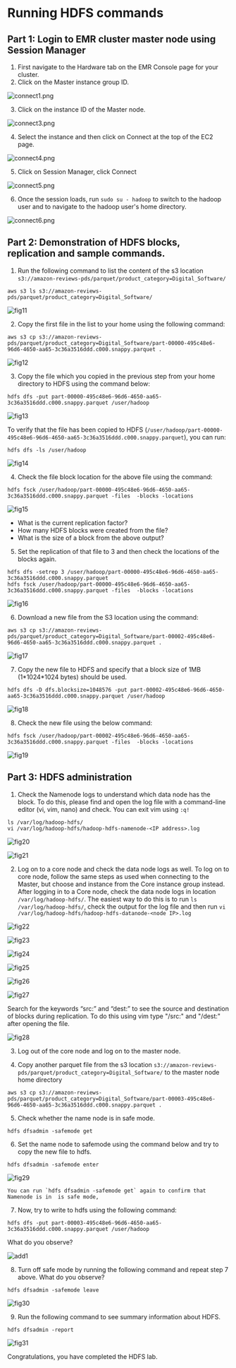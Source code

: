 # Running HDFS commands

## Part 1: Login to EMR cluster master node using Session Manager
1. First navigate to the Hardware tab on the EMR Console page for your cluster.
2. Click on the Master instance group ID.

  ![connect1.png](./resources/connect1.PNG)

3. Click on the instance ID of the Master node.

  ![connect3.png](./resources/connect2.PNG)

4. Select the instance and then click on Connect at the top of the EC2 page.

  ![connect4.png](./resources/connect3.PNG)

5. Click on Session Manager, click Connect

  ![connect5.png](./resources/connect4.PNG)

6. Once the session loads, run `sudo su - hadoop` to switch to the hadoop user and to navigate to the hadoop user's home directory.

  ![connect6.png](./resources/connect5.PNG)

## Part 2: Demonstration of HDFS blocks, replication and sample commands.

1. Run the following command to list the content of the s3 location `s3://amazon-reviews-pds/parquet/product_category=Digital_Software/`
  ```
  aws s3 ls s3://amazon-reviews-pds/parquet/product_category=Digital_Software/
  ```
  
  ![fig11](./resources/fig11.PNG)

2. Copy the first file in the list to your home using the following command:
  ```
  aws s3 cp s3://amazon-reviews-pds/parquet/product_category=Digital_Software/part-00000-495c48e6-96d6-4650-aa65-3c36a3516ddd.c000.snappy.parquet .
  ```
  ![fig12](./resources/fig12.PNG)

3. Copy the file which you copied in the previous step from your home directory to HDFS using the command below:
  ```
  hdfs dfs -put part-00000-495c48e6-96d6-4650-aa65-3c36a3516ddd.c000.snappy.parquet /user/hadoop
  
  ```
  ![fig13](./resources/fig13.PNG)

  To verify that the file has been copied to HDFS (`/user/hadoop/part-00000-495c48e6-96d6-4650-aa65-3c36a3516ddd.c000.snappy.parquet`), you can run:
  ```
  hdfs dfs -ls /user/hadoop
  ```
  ![fig14](./resources/fig14.PNG)

4. Check the file block location for the above file using the command:
  ```
  hdfs fsck /user/hadoop/part-00000-495c48e6-96d6-4650-aa65-3c36a3516ddd.c000.snappy.parquet -files  -blocks -locations
  ```
  ![fig15](./resources/fig15.PNG)

  * What is the current replication factor?      
  * How many HDFS blocks were created from the file?
  * What is the size of a block from the above output?      

5. Set the replication of that file to 3 and then check the locations of the blocks again.
  ```
  hdfs dfs -setrep 3 /user/hadoop/part-00000-495c48e6-96d6-4650-aa65-3c36a3516ddd.c000.snappy.parquet
  hdfs fsck /user/hadoop/part-00000-495c48e6-96d6-4650-aa65-3c36a3516ddd.c000.snappy.parquet -files  -blocks -locations
  ```
![fig16](./resources/fig16.PNG)

6. Download a new file from the S3 location using the command:
```
aws s3 cp s3://amazon-reviews-pds/parquet/product_category=Digital_Software/part-00002-495c48e6-96d6-4650-aa65-3c36a3516ddd.c000.snappy.parquet .
```
![fig17](./resources/fig17.PNG)

7. Copy the new file to HDFS and specify that a block size of 1MB (1\*1024\*1024 bytes) should be used.
```
hdfs dfs -D dfs.blocksize=1048576 -put part-00002-495c48e6-96d6-4650-aa65-3c36a3516ddd.c000.snappy.parquet /user/hadoop
```
![fig18](./resources/fig18.PNG)

8. Check the new file using the below command:
```
hdfs fsck /user/hadoop/part-00002-495c48e6-96d6-4650-aa65-3c36a3516ddd.c000.snappy.parquet -files  -blocks -locations
```
![fig19](./resources/fig19.PNG)
## Part 3: HDFS administration

1. Check the Namenode logs to understand which data node has the block. To do this, please find and open the log file with a command-line editor (vi, vim, nano) and check. You can exit vim using `:q!`
  ```
  ls /var/log/hadoop-hdfs/
  vi /var/log/hadoop-hdfs/hadoop-hdfs-namenode-<IP address>.log
  ```
  ![fig20](./resources/fig20.PNG)

  ![fig21](./resources/fig21.PNG)    

2. Log on to a core node and check the data node logs as well. 
To log on to core node, follow the same steps as used when connecting to the Master, but choose and instance from the Core instance group instead. After logging in to a Core node, check the data node logs in location `/var/log/hadoop-hdfs/`. The easiest way to do this is to run `ls /var/log/hadoop-hdfs/`, check the output for the log file and then run `vi /var/log/hadoop-hdfs/hadoop-hdfs-datanode-<node IP>.log`

  ![fig22](./resources/fig22.PNG)

  ![fig23](./resources/fig23.PNG)

  ![fig24](./resources/fig24.PNG)

  ![fig25](./resources/fig25.PNG)

  ![fig26](./resources/fig26.PNG)

  ![fig27](./resources/fig27.PNG)



  Search for the keywords “src:” and “dest:” to see the source and destination of blocks during replication. To do this using vim type "/src:" and "/dest:" after opening the file.



  ![fig28](./resources/fig28.PNG)

3. Log out of the core node and log on to the master node.

4. Copy another parquet file from the s3 location `s3://amazon-reviews-pds/parquet/product_category=Digital_Software/` to the master node home directory
  ```
  aws s3 cp s3://amazon-reviews-pds/parquet/product_category=Digital_Software/part-00003-495c48e6-96d6-4650-aa65-3c36a3516ddd.c000.snappy.parquet .
  ```

5. Check whether the name node is in safe mode.
  ```
  hdfs dfsadmin -safemode get
  ```

6. Set the name node to safemode using the command below and try to copy the new file to hdfs.
  ```
  hdfs dfsadmin -safemode enter
  ```
  ![fig29](./resources/fig29.PNG)

    You can run `hdfs dfsadmin -safemode get` again to confirm that Namenode is in  is safe mode,

7. Now, try to write to hdfs using the following command:
  ```
  hdfs dfs -put part-00003-495c48e6-96d6-4650-aa65-3c36a3516ddd.c000.snappy.parquet /user/hadoop
  ```

  What do you observe?

  ![add1](./resources/add1.PNG)

8.  Turn off safe mode by running the following command and repeat step 7 above. What do you observe?
  ```
  hdfs dfsadmin -safemode leave
  ```
  ![fig30](./resources/fig30.PNG)

9. Run the following command to see summary information about HDFS.
  ```
  hdfs dfsadmin -report
  ```
  ![fig31](./resources/fig31.PNG)

Congratulations, you have completed the HDFS lab.
